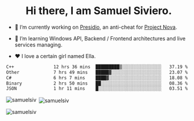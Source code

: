 <h1 align="center">Hi there, I am Samuel Siviero.</h1>

- 🔭 I’m currently working on [Presidio](https://presidio.ac), an anti-cheat for [Project Nova](https://discord.gg/novafn).

- 🌱 I’m learning Windows API, Backend / Frontend architectures and live services managing.

- ❤️ I love a certain girl named Ella.

<!--START_SECTION:waka-->

```txt
C++               12 hrs 36 mins  █████████▒░░░░░░░░░░░░░░░   37.19 %
Other             7 hrs 49 mins   █████▓░░░░░░░░░░░░░░░░░░░   23.07 %
C#                6 hrs 7 mins    ████▓░░░░░░░░░░░░░░░░░░░░   18.08 %
Binary            2 hrs 50 mins   ██░░░░░░░░░░░░░░░░░░░░░░░   08.36 %
JSON              1 hr 11 mins    █░░░░░░░░░░░░░░░░░░░░░░░░   03.51 %
```

<!--END_SECTION:waka-->

<p><img align="left" src="https://github-readme-stats.vercel.app/api/top-langs?username=samuelsiv&show_icons=true&locale=en&layout=compact&theme=radical" alt="samuelsiv" /></p>

<p>&nbsp;<img align="center" src="https://github-readme-stats.vercel.app/api?username=samuelsiv&show_icons=true&locale=en&theme=radical" alt="samuelsiv" /></p>
<p align="left"> <img src="https://komarev.com/ghpvc/?username=samuelsiv&label=Profile%20views&color=0e75b6&style=flat" alt="samuelsiv" /> </p>
